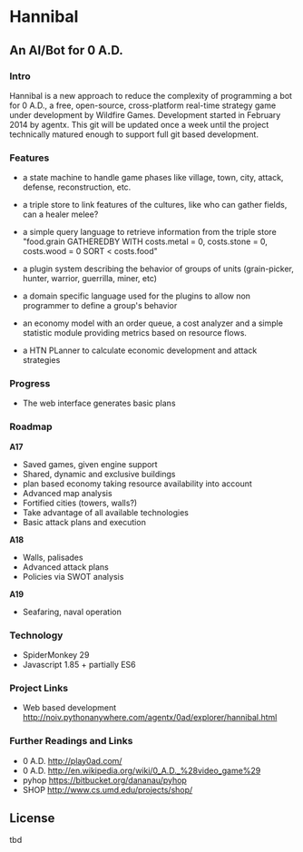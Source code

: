 # Hannibal #

## An AI/Bot for 0 A.D. ##

### Intro ###

Hannibal is a new approach to reduce the complexity of programming a bot for 0 A.D., a free, open-source, cross-platform real-time strategy game under development by Wildfire Games. Development started in February 2014 by agentx. This git will be updated once a week until the project technically matured enough to support full git based development.

### Features ###

* a state machine to handle game phases
  like village, town, city, attack, defense, reconstruction, etc. 

* a triple store to link features of the cultures,
  like who can gather fields, can a healer melee? 

* a simple query language to retrieve information from the triple store
  "food.grain GATHEREDBY WITH costs.metal = 0, costs.stone = 0, costs.wood = 0 SORT < costs.food" 

* a plugin system describing the behavior of groups of units
  (grain-picker, hunter, warrior, guerrilla, miner, etc) 

* a domain specific language used for the plugins
  to allow non programmer to define a group's behavior 

* an economy model with an order queue, a cost analyzer
  and a simple statistic module providing metrics based on resource flows. 

* a HTN PLanner to calculate economic development 
  and attack strategies
  
### Progress ###

* The web interface generates basic plans

### Roadmap ###

**A17**

* Saved games, given engine support
* Shared, dynamic and exclusive buildings
* plan based economy taking resource availability into account
* Advanced map analysis
* Fortified cities (towers, walls?) 
* Take advantage of all available technologies 
* Basic attack plans and execution

**A18**

* Walls, palisades
* Advanced attack plans
* Policies via SWOT analysis

**A19**

* Seafaring, naval operation

### Technology ###

* SpiderMonkey 29
* Javascript 1.85 + partially ES6

### Project Links ###

* Web based development
  http://noiv.pythonanywhere.com/agentx/0ad/explorer/hannibal.html


### Further Readings and Links ###

* 0 A.D. http://play0ad.com/
* 0 A.D. http://en.wikipedia.org/wiki/0_A.D._%28video_game%29
* pyhop https://bitbucket.org/dananau/pyhop
* SHOP http://www.cs.umd.edu/projects/shop/


## License ##

tbd
